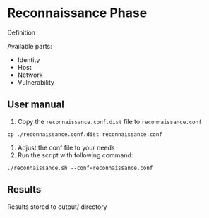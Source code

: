 # Reconnaissance Phase

Definition

Available parts:
- Identity
- Host
- Network
- Vulnerability

## User manual

1. Copy the `reconnaissance.conf.dist` file to `reconnaissance.conf`
```
cp ./reconnaissance.conf.dist reconnaissance.conf
```
1. Adjust the conf file to your needs
1. Run the script with following command:
```
./reconnaissance.sh --conf=reconnaissance.conf
```

## Results

Results stored to output/ directory


